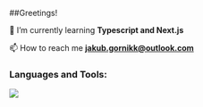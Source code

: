 ##Greetings!

🌱 I’m currently learning **Typescript and Next.js**

📫 How to reach me **jakub.gornikk@outlook.com**

<h3 align="left">Languages and Tools:</h3>
<p align="left">
    <img src="https://skillicons.dev/icons?i=git,ts,react,tailwind,nextjs,figma" />
</p>

